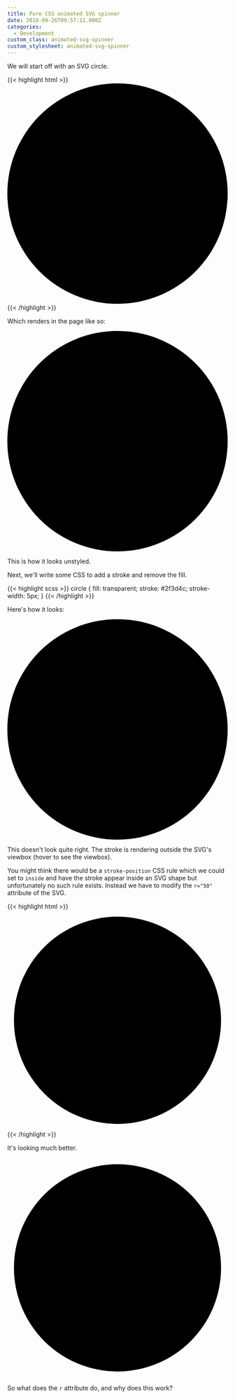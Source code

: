 ```yaml
---
title: Pure CSS animated SVG spinner
date: 2018-09-26T09:57:11.000Z
categories:
  - Development
custom_class: animated-svg-spinner
custom_stylesheet: animated-svg-spinner
---
```

We will start off with an SVG circle.

{{< highlight html >}}
<svg viewBox="0 0 100 100" xmlns="http://www.w3.org/2000/svg">
  <circle cx="50" cy="50" r="50"/>
</svg>
{{< /highlight >}}

Which renders in the page like so:

<svg class="circle-svg circle-svg--basic" viewBox="0 0 100 100" xmlns="http://www.w3.org/2000/svg">
  <circle class="circle-circle circle-circle--basic" cx="50" cy="50" r="50"/>
</svg>

This is how it looks unstyled. 

Next, we'll write some CSS to add a stroke and remove the fill.

{{< highlight scss >}}
circle {
  fill: transparent;
  stroke: #2f3d4c;
  stroke-width: 5px;
}
{{< /highlight >}}

Here's how it looks:

<svg class="circle-svg circle-svg--stroked" viewBox="0 0 100 100" xmlns="http://www.w3.org/2000/svg">
  <circle class="circle-circle circle-circle--stroked" cx="50" cy="50" r="50"/>
</svg>

This doesn't look quite right. The stroke is rendering outside the SVG's viewbox (hover to see the viewbox).

You might think there would be a `stroke-position` CSS rule which we could set to `inside` and have the stroke appear inside an SVG shape but unfortunately no such rule exists. Instead we have to modify the `r="50"` attribute of the SVG.

{{< highlight html >}}
<svg viewBox="0 0 100 100" xmlns="http://www.w3.org/2000/svg">
  <circle cx="50" cy="50" r="47"/>
</svg>
{{< /highlight >}}

It's looking much better.

<svg class="circle-svg circle-svg--stroked" viewBox="0 0 100 100" xmlns="http://www.w3.org/2000/svg">
  <circle class="circle-circle circle-circle--stroked" cx="50" cy="50" r="47"/>
</svg>

So what does the `r` attribute do, and why does this work?
